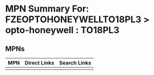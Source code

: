 



# MPN Summary For: FZEOPTOHONEYWELLTO18PL3 > opto-honeywell : TO18PL3

## MPNs
  

|MPN|Direct Links|Search Links|
| :--- | :--- | :--- |
||||
